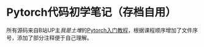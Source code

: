 # Pytorch代码初学笔记（存档自用）
所有源码来自B站UP主*我是土堆*的[Pytorch入门教程](https://www.bilibili.com/video/BV1hE411t7RN/?spm_id_from=333.1387.favlist.content.click&vd_source=100b24acc427b6622ce3ac3914cc3224)，根据课程顺序增加了文件序号，添加了部分注释便于自己理解。
